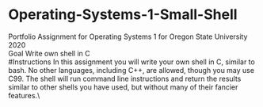 # Operating-Systems-1-Small-Shell
Portfolio Assignment for Operating Systems 1 for Oregon State University 2020\
Goal Write own shell in C\
#Instructions
In this assignment you will write your own shell in C, similar to bash. No other languages, including C++, are allowed, though you may use C99. The shell will run command line instructions and return the results similar to other shells you have used, but without many of their fancier features.\
